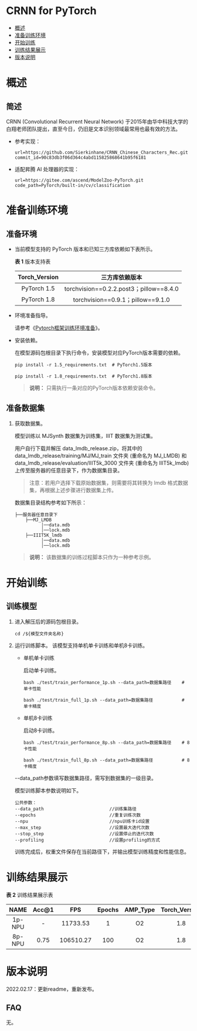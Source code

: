 # CRNN for PyTorch

-   [概述](概述.md)
-   [准备训练环境](准备训练环境.md)
-   [开始训练](开始训练.md)
-   [训练结果展示](训练结果展示.md)
-   [版本说明](版本说明.md)



# 概述

## 简述

CRNN (Convolutional Recurrent Neural Network) 于2015年由华中科技大学的白翔老师团队提出，直至今日，仍旧是文本识别领域最常用也最有效的方法。

- 参考实现：

  ```
  url=https://github.com/Sierkinhane/CRNN_Chinese_Characters_Rec.git
  commit_id=90c83db3f06d364c4abd115825868641b95f6181
  ```

- 适配昇腾 AI 处理器的实现：

  ```
  url=https://gitee.com/ascend/ModelZoo-PyTorch.git
  code_path=PyTorch/built-in/cv/classification
  ```

# 准备训练环境

## 准备环境

- 当前模型支持的 PyTorch 版本和已知三方库依赖如下表所示。

  **表 1**  版本支持表

  | Torch_Version      | 三方库依赖版本                                 |
  | :--------: | :----------------------------------------------------------: |
  | PyTorch 1.5 | torchvision==0.2.2.post3；pillow==8.4.0 |
  | PyTorch 1.8 | torchvision==0.9.1；pillow==9.1.0 |
  
- 环境准备指导。

  请参考《[Pytorch框架训练环境准备](https://www.hiascend.com/document/detail/zh/ModelZoo/pytorchframework/ptes)》。
  
- 安装依赖。

  在模型源码包根目录下执行命令，安装模型对应PyTorch版本需要的依赖。
  ```
  pip install -r 1.5_requirements.txt  # PyTorch1.5版本
  
  pip install -r 1.8_requirements.txt  # PyTorch1.8版本
  ```
  > **说明：** 
  >只需执行一条对应的PyTorch版本依赖安装命令。

## 准备数据集

1. 获取数据集。

   模型训练以 MJSynth 数据集为训练集，IIIT 数据集为测试集。

   用户自行下载并解压 data_lmdb_release.zip，将其中的data_lmdb_release/training/MJ/MJ_train 文件夹 (重命名为 MJ_LMDB) 和 
   data_lmdb_release/evaluation/IIIT5k_3000 文件夹 (重命名为 IIIT5k_lmdb)上传至服务器的任意目录下，作为数据集目录。
   > 注意：若用户选择下载原始数据集，则需要将其转换为 lmdb 格式数据集，再根据上述步骤进行数据集上传。

   数据集目录结构参考如下所示：
   ```
   ├──服务器任意目录下
       ├──MJ_LMDB
             │──data.mdb
             │──lock.mdb
       ├──IIIT5K_lmdb
             │──data.mdb
             │──lock.mdb
   ```

   > **说明：** 
   >该数据集的训练过程脚本只作为一种参考示例。


# 开始训练

## 训练模型

1. 进入解压后的源码包根目录。

   ```
   cd /${模型文件夹名称}
   ```

2. 运行训练脚本。
   该模型支持单机单卡训练和单机8卡训练。

   - 单机单卡训练

     启动单卡训练。

     ```
     bash ./test/train_performance_1p.sh --data_path=数据集路径    # 单卡性能
     
     bash ./test/train_full_1p.sh --data_path=数据集路径           # 单卡精度 
     ```

   - 单机8卡训练

     启动8卡训练。
     ```
     bash ./test/train_performance_8p.sh --data_path=数据集路径    # 8卡性能
     
     bash ./test/train_full_8p.sh --data_path=数据集路径           # 8卡精度
     ```

   --data_path参数填写数据集路径，需写到数据集的一级目录。

   模型训练脚本参数说明如下。

   ```
   公共参数：
   --data_path                         //训练集路径
   --epochs                            //重复训练次数
   --npu                               //npu训练卡id设置
   --max_step                          //设置最大迭代次数
   --stop_step                         //设置停止的迭代次数
   --profiling                         //设置profiling的方式
   ```
   
   训练完成后，权重文件保存在当前路径下，并输出模型训练精度和性能信息。

# 训练结果展示

**表 2**  训练结果展示表

|  NAME  | Acc@1 |    FPS    | Epochs | AMP_Type | Torch_Version |
| :----: | :---: | :-------: | :----: | :------: | :-----------: |
| 1p-NPU |   -   | 11733.53  |   1    |    O2    |      1.8      |
| 8p-NPU | 0.75  | 106510.27 |  100   |    O2    |      1.8      |


# 版本说明
2022.02.17：更新readme，重新发布。

## FAQ
无。
